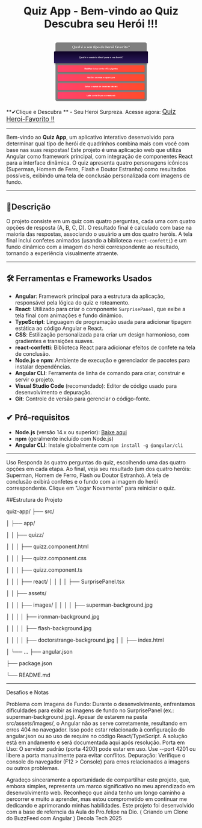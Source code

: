 # <p align="center">Quiz App - Bem-vindo ao Quiz Descubra seu Herói !!!</p>
  
 <p align="center">
  <img src="apresentação.png" alt="Quiz Qual seu Heroi ?" width="250" style="display: block; margin: 0 auto;">
</p>

**✔Clique e Descubra ** - Seu  Heroi Surpreza. Acesse agora: <a href="https://dulcet-fudge-8224cf.netlify.app/" style="font-size:120%;" target="_blank">Quiz Heroi-Favorito !!</a>

---
Bem-vindo ao **Quiz App**, um aplicativo interativo desenvolvido para determinar qual tipo de herói de quadrinhos combina mais com você com base nas suas respostas! Este projeto é uma aplicação web que utiliza Angular como framework principal, com integração de componentes React para a interface dinâmica. O quiz apresenta quatro personagens icônicos (Superman, Homem de Ferro, Flash e Doutor Estranho) como resultados possíveis, exibindo uma tela de conclusão personalizada com imagens de fundo.

---
## 📑Descrição

O projeto consiste em um quiz com quatro perguntas, cada uma com quatro opções de resposta (A, B, C, D). O resultado final é calculado com base na maioria das respostas, associando o usuário a um dos quatro heróis. A tela final inclui confetes animados (usando a biblioteca `react-confetti`) e um fundo dinâmico com a imagem do herói correspondente ao resultado, tornando a experiência visualmente atraente.

---
## 🛠 Ferramentas e Frameworks Usados

- **Angular**: Framework principal para a estrutura da aplicação, responsável pela lógica do quiz e roteamento.
- **React**: Utilizado para criar o componente `SurprisePanel`, que exibe a tela final com animações e fundo dinâmico.
- **TypeScript**: Linguagem de programação usada para adicionar tipagem estática ao código Angular e React.
- **CSS**: Estilização personalizada para criar um design harmonioso, com gradientes e transições suaves.
- **react-confetti**: Biblioteca React para adicionar efeitos de confete na tela de conclusão.
- **Node.js e npm**: Ambiente de execução e gerenciador de pacotes para instalar dependências.
- **Angular CLI**: Ferramenta de linha de comando para criar, construir e servir o projeto.
- **Visual Studio Code** (recomendado): Editor de código usado para desenvolvimento e depuração.
- **Git**: Controle de versão para gerenciar o código-fonte.

##  ✔ Pré-requisitos

- **Node.js** (versão 14.x ou superior): [Baixe aqui](https://nodejs.org/)
- **npm** (geralmente incluído com Node.js)
- **Angular CLI**: Instale globalmente com `npm install -g @angular/cli`

--- 
Uso
Responda às quatro perguntas do quiz, escolhendo uma das quatro opções em cada etapa.
Ao final, veja seu resultado (um dos quatro heróis: Superman, Homem de Ferro, Flash ou Doutor Estranho).
A tela de conclusão exibirá confetes e o fundo com a imagem do herói correspondente.
Clique em "Jogar Novamente" para reiniciar o quiz.

##Estrutura do Projeto

quiz-app/
├── src/

│   ├── app/

│   │   ├── quizz/

│   │   │   ├── quizz.component.html

│   │   │   ├── quizz.component.css

│   │   │   ├── quizz.component.ts

│   │   │   ├── react/
│   │   │   │   ├── SurprisePanel.tsx

│   │   ├── assets/

│   │   │   ├── images/
│   │   │   │   ├── superman-background.jpg

│   │   │   │   ├── ironman-background.jpg

│   │   │   │   ├── flash-background.jpg

│   │   │   │   ├── doctorstrange-background.jpg
│   │   ├── index.html

│   └── ...
├── angular.json

├── package.json

└── README.md

--- 
Desafios e Notas

Problema com Imagens de Fundo: Durante o desenvolvimento, enfrentamos dificuldades para exibir as imagens de fundo no SurprisePanel (ex.: superman-background.jpg). Apesar de estarem na pasta src/assets/images/, o Angular não as serve corretamente, resultando em erros 404 no navegador. Isso pode estar relacionado à configuração do angular.json ou ao uso de require no código React/TypeScript. A solução está em andamento e será documentada aqui após resolução.
Porta em Uso: O servidor padrão (porta 4200) pode estar em uso. Use --port 4201 ou libere a porta manualmente para evitar conflitos.
Depuração: Verifique o console do navegador (F12 > Console) para erros relacionados a imagens ou outros problemas.

Agradeço sinceramente a oportunidade de compartilhar este projeto, que, embora simples, representa um marco significativo no meu aprendizado em desenvolvimento web. Reconheço que ainda tenho um longo caminho a percorrer e muito a aprender, mas estou comprometido em continuar me dedicando e aprimorando minhas habilidades. Este projeto foi desenvolvido com a base de referncia da Aula do Pro.felipe na Dio. (
Criando um Clone do BuzzFeed com Angular ) Decola Tech 2025



